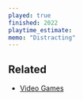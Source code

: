 ```yaml
---
played: true
finished: 2022
playtime_estimate:
memo: "Distracting"
---
```


## Related
- [Video Games](notes/Video%20Games.md)